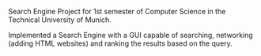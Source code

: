 Search Engine Project for 1st semester of Computer Science in the Technical University of Munich.

Implemented a Search Engine with a GUI capable of searching, networking (adding HTML websites) and ranking the results based on the query.
